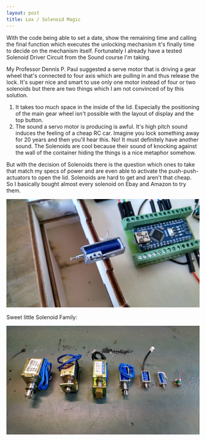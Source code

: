 ```yaml
---
layout: post
title: Lox / Solenoid Magic
---
```


With the code being able to set a date, show the remaining time and calling the final function which executes the unlocking
mechanism it's finally time to decide on the mechanism itself. Fortunately I already have a tested Solenoid Driver Circuit from
the Sound course I'm taking.

My Professor Dennis P. Paul suggested a serve motor that is driving a gear wheel that's connected to four axis which are
pulling in and thus release the lock. It's super nice and smart to use only one motor instead of four or two solenoids
but there are two things which I am not convinced of by this solution.

1. It takes too much space in the inside of the lid. Especially the positioning of the main gear wheel isn't possible with the layout of display and the top button.
2. The sound a servo motor is producing is awful. It's high pitch sound induces the feeling of a cheap RC car. Imagine you lock something away for 20 years and then you'll hear this. No! It must definitely have another sound. The Solenoids are cool because their sound of knocking against the wall of the container hiding the things is a nice metaphor somehow.

But with the decision of Solenoids there is the question which ones to take that match my specs of power and are even able to activate the push-push-actuators to open the lid.
Solenoids are hard to get and aren't that cheap. So I basically bought almost every solenoid on Ebay and Amazon to try them.

![alt text](/images/solenoidtest.jpg "Logo Title Text 1")

Sweet little Solenoid Family:

![alt text](/images/solenoidcomparison.jpg "Logo Title Text 1")
